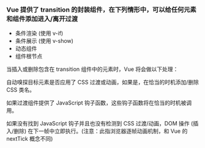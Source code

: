 ### Vue 提供了 transition 的封装组件，在下列情形中，可以给任何元素和组件添加进入/离开过渡

* 条件渲染 (使用 v-if)
* 条件展示 (使用 v-show)
* 动态组件
* 组件根节点

当插入或删除包含在 transition 组件中的元素时，Vue 将会做以下处理：

自动嗅探目标元素是否应用了 CSS 过渡或动画，如果是，在恰当的时机添加/删除 CSS 类名。

如果过渡组件提供了 JavaScript 钩子函数，这些钩子函数将在恰当的时机被调用。

如果没有找到 JavaScript 钩子并且也没有检测到 CSS 过渡/动画，DOM 操作 (插入/删除) 在下一帧中立即执行。(注意：此指浏览器逐帧动画机制，和 Vue 的 nextTick 概念不同)